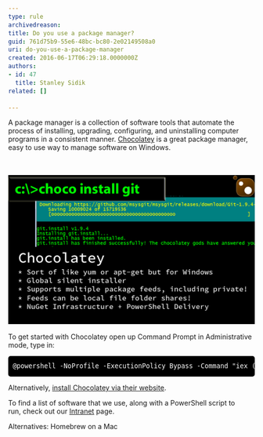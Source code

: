 ```yaml
---
type: rule
archivedreason: 
title: Do you use a package manager?
guid: 761d75b9-55e6-48bc-bc80-2e02149508a0
uri: do-you-use-a-package-manager
created: 2016-06-17T06:29:18.0000000Z
authors:
- id: 47
  title: Stanley Sidik
related: []

---
```



A package manager is a collection of software tools that automate the process of installing, upgrading, configuring, and uninstalling computer programs in a consistent manner. <a href="https://chocolatey.org/">Chocolatey</a> is a great package manager, easy to use way to manage software on Windows. <br>
<br><excerpt class='endintro'></excerpt><br>
<dl class="image"><dt> <img alt="chocolatey.png" src="chocolatey.png" /> <br>
   </dt></dl><p>To get started with Chocolatey open up Command Prompt in Administrative mode, type in: <br></p><pre class="cmd" style="box-sizing:border-box;font-size:0.95em;color:#ffffff;margin-top:0.6em;margin-bottom:0.6em;border-radius:5px;vertical-align:middle;padding:0.5em 0.7em;overflow:auto;line-height:28.8px;background:#000000;">@powershell -NoProfile -ExecutionPolicy Bypass -Com​mand "iex ((new-object net.webclient).DownloadString('https://chocolatey.org/install.ps1'))" && SET PATH=%PATH%;%ALLUSERSPROFILE%\chocolatey\bin</pre><p>Alternatively, <a href="https://chocolatey.org/install">install Chocolatey via their website</a>.<br></p><p class="ssw15-rteElement-SSW-Only">To find a list of software that we use, along with a PowerShell script to run, check out our <a href="https://intranet.ssw.com.au/SysAdmin/Lists/WinImageInstalledSoftware/AllItems.aspx"> Intranet</a> page. ​</p><div><p class="ssw15-rteElement-P">​​​Alternatives: Homebrew on a Mac​<br></p></div>


